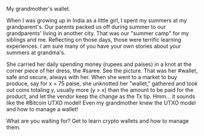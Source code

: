 
My grandmother's wallet.

When I was growing up in India as a little girl, I spent my summers at my grandparent's.  Our parents packed us off during summer to our grandparents' living in another city. That was our "summer camp" for my siblings and me. Reflecting on those days, those were terrific learning experiences. I am sure many of you have your own stories about your summers at grandma's.


She carried her daily spending money (rupees and paises) in a knot at the corner piece of her dress, the #saree. See the picture. That was her #wallet, safe and secure, always with her. When she went to a market to buy produce, say for x = 75 paise, she unknotted her "wallet," gathered and took out coins totaling y, usually more (y > x) than the amount to be paid for the product, and let the vendor keep the change as the Tx tip. Hmm... it sounds like the #Bitcoin UTXO model! Even my grandmother knew the UTXO model and how to manage a wallet! 

What are you waiting for? Get to learn crypto wallets and how to manage them.
